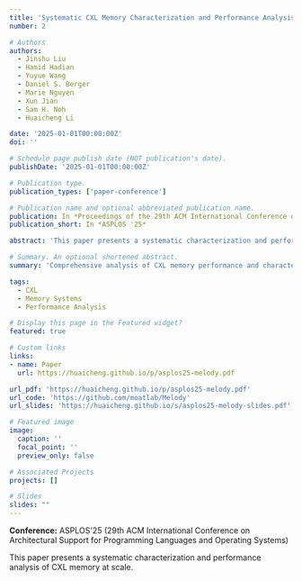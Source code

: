 ```yaml
---
title: 'Systematic CXL Memory Characterization and Performance Analysis at Scale'
number: 2

# Authors
authors:
  - Jinshu Liu
  - Hamid Hadian
  - Yuyue Wang
  - Daniel S. Berger
  - Marie Nguyen
  - Xun Jian
  - Sam H. Noh
  - Huaicheng Li

date: '2025-01-01T00:00:00Z'
doi: ''

# Schedule page publish date (NOT publication's date).
publishDate: '2025-01-01T00:00:00Z'

# Publication type.
publication_types: ['paper-conference']

# Publication name and optional abbreviated publication name.
publication: In *Proceedings of the 29th ACM International Conference on Architectural Support for Programming Languages and Operating Systems (ASPLOS)*
publication_short: In *ASPLOS '25*

abstract: 'This paper presents a systematic characterization and performance analysis of CXL memory at scale.'

# Summary. An optional shortened abstract.
summary: 'Comprehensive analysis of CXL memory performance and characteristics.'

tags:
  - CXL
  - Memory Systems
  - Performance Analysis

# Display this page in the Featured widget?
featured: true

# Custom links
links:
- name: Paper
  url: https://huaicheng.github.io/p/asplos25-melody.pdf

url_pdf: 'https://huaicheng.github.io/p/asplos25-melody.pdf'
url_code: 'https://github.com/moatlab/Melody'
url_slides: 'https://huaicheng.github.io/s/asplos25-melody-slides.pdf'

# Featured image
image:
  caption: ''
  focal_point: ''
  preview_only: false

# Associated Projects
projects: []

# Slides
slides: ""
---
```


**Conference:** ASPLOS'25 (29th ACM International Conference on Architectural Support for Programming Languages and Operating Systems)

This paper presents a systematic characterization and performance analysis of CXL memory at scale. 